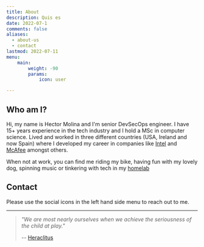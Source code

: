 ```yaml
---
title: About
description: Quis es
date: 2022-07-1
comments: false
aliases:
  - about-us
  - contact
lastmod: 2022-07-11
menu:
    main:
        weight: -90
        params:
            icon: user

---
```


## Who am I?

Hi, my name is Hector Molina and I'm senior DevSecOps engineer. I have 15+ years experience in the tech industry and I hold a MSc in computer science. Lived and worked in three different countries (USA, Ireland and now Spain) where I developed my career in companies like [Intel](https://www.intel.com/) and [McAfee](https://www.mcafee.com/) amongst others.

When not at work, you can find me riding my bike, having fun with my lovely dog, spinning music or tinkering with tech in my [homelab](/categories/homelab/)

## Contact

Please use the social icons in the left hand side menu to reach out to me.

---

> *"We are most nearly ourselves when we achieve the seriousness of the child at play."*
>
> -- [Heraclitus](https://en.wikipedia.org/wiki/Heraclitus)
